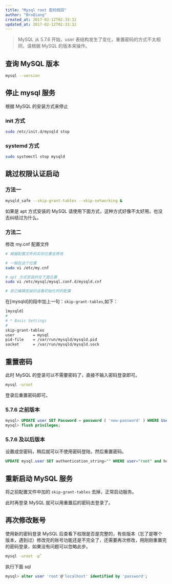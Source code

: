```yaml
---
title: "Mysql root 密码找回"
author: "BroQiang"
created_at: 2017-02-12T02:33:32
updated_at: 2017-02-12T02:33:32
---
```


> MySQL 从 5.7.6 开始，user 表结构发生了变化，重置密码的方式不太相同，请根据 MySQL 的版本来操作。

## 查询 MySQL 版本

```bash
mysql --version
```

## 停止 mysql 服务

根据 MySQL 的安装方式来停止

### init 方式

```bash
sudo /etc/init.d/mysqld stop
```

### systemd 方式

```bash
sudo systemctl stop mysqld
```

## 跳过权限认证启动

### 方法一

```bash
mysqld_safe --skip-grant-tables --skip-networking &
```

如果是 apt 方式安装的 MySQL 请使用下面方式，这种方式好像不太好用，也没去纠结过为什么。

### 方法二

修改 my.cnf 配置文件

```bash
# 根据配置文件的实际位置去修改

# 一般在这个位置
sudo vi /etc/my.cnf

# apt 方式安装的在下面位置
sudo vi /etc/mysql/mysql.conf.d/mysqld.cnf

# 自己编辑安装的话看初始化时的配置
```

在[mysqld]的段中加上一句：`skip-grant-tables`,如下：

```bash
[mysqld]
#
# * Basic Settings
#
skip-grant-tables
user        = mysql
pid-file    = /var/run/mysqld/mysqld.pid
socket      = /var/run/mysqld/mysqld.sock
```

## 重置密码

此时 MySQL 的登录可以不需要密码了，直接不输入密码登录即可。

```bash
mysql -uroot
```

登录后重置密码即可。

### 5.7.6 之前版本

```sql
mysql> UPDATE user SET Password = password ( 'new-password' ) WHERE User = 'root' ;
mysql> flush privileges;
```

### 5.7.6 及以后版本

设置成空密码，稍后就可以不使用密码登陆，然后重置密码。

```sql
UPDATE mysql.user SET authentication_string="" WHERE user="root" and host = "localhost";
```

## 重新启动 MySQL 服务

将之前配置文件中加的 `skip-grant-tables` 去掉，正常启动服务。

此时再登录 MySQL 就可以用重置后的密码去登录了。

## 再次修改账号

使用新的密码登录 MySQL 后查看下权限是否是完整的，有些版本（忘了是哪个版本，遇到过）修改完的账号功能还是不完全了，还需要再次修改，用刚刚重置完的密码登录，如果没有问题可以忽略此步。

```bash
mysql -uroot -p`
```

执行下面 sql

```sql
mysql> alter user 'root'@'localhost' identified by 'password';
```
